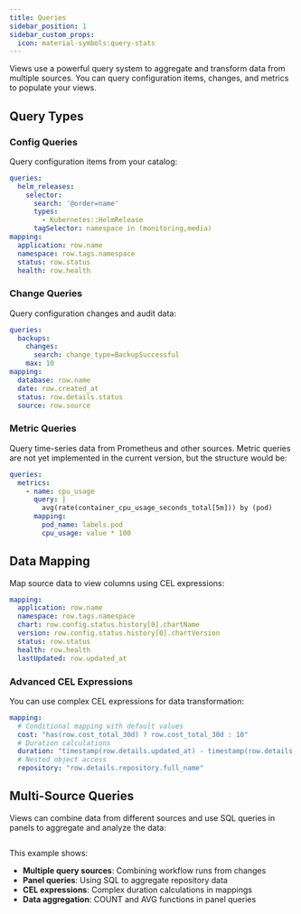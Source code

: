 ```yaml
---
title: Queries
sidebar_position: 1
sidebar_custom_props:
  icon: material-symbols:query-stats
---
```


Views use a powerful query system to aggregate and transform data from multiple sources. You can query configuration items, changes, and metrics to populate your views.

## Query Types

### Config Queries

Query configuration items from your catalog:

```yaml
queries:
  helm_releases:
    selector:
      search: '@order=name'
      types:
        - Kubernetes::HelmRelease
      tagSelector: namespace in (monitoring,media)
mapping:
  application: row.name
  namespace: row.tags.namespace
  status: row.status
  health: row.health
```

### Change Queries

Query configuration changes and audit data:

```yaml
queries:
  backups:
    changes:
      search: change_type=BackupSuccessful
    max: 10
mapping:
  database: row.name
  date: row.created_at
  status: row.details.status
  source: row.source
```

### Metric Queries

Query time-series data from Prometheus and other sources. Metric queries are not yet implemented in the current version, but the structure would be:

```yaml
queries:
  metrics:
    - name: cpu_usage
      query: |
        avg(rate(container_cpu_usage_seconds_total[5m])) by (pod)
      mapping:
        pod_name: labels.pod
        cpu_usage: value * 100
```

## Data Mapping

Map source data to view columns using CEL expressions:

```yaml
mapping:
  application: row.name
  namespace: row.tags.namespace
  chart: row.config.status.history[0].chartName
  version: row.config.status.history[0].chartVersion
  status: row.status
  health: row.health
  lastUpdated: row.updated_at
```

### Advanced CEL Expressions

You can use complex CEL expressions for data transformation:

```yaml
mapping:
  # Conditional mapping with default values
  cost: "has(row.cost_total_30d) ? row.cost_total_30d : 10"
  # Duration calculations
  duration: "timestamp(row.details.updated_at) - timestamp(row.details.run_started_at)"
  # Nested object access
  repository: "row.details.repository.full_name"
```

## Multi-Source Queries

Views can combine data from different sources and use SQL queries in panels to aggregate and analyze the data:

```yaml title="pipelines.yaml" file=<rootDir>/modules/mission-control/fixtures/views/pipelines.yaml
```

This example shows:
- **Multiple query sources**: Combining workflow runs from changes
- **Panel queries**: Using SQL to aggregate repository data  
- **CEL expressions**: Complex duration calculations in mappings
- **Data aggregation**: COUNT and AVG functions in panel queries
